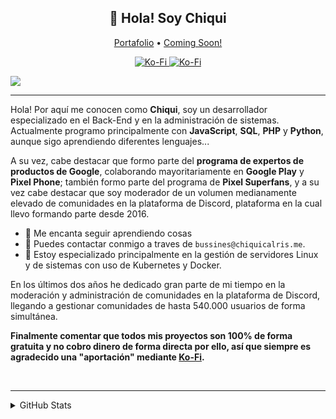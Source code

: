 
<h2 align="center">👋 Hola! Soy Chiqui</h2>
<p align="center">
  <a href="http://chiquicalris.me">Portafolio</a> •
  <a href="http://chiquicalris.me">Coming Soon!</a>
</p>

<p align="center">
<a href="">
   <img src="https://komarev.com/ghpvc/?username=chiquidev&color=596AEA" alt="Ko-Fi" />
</a>
<a href="">
   <img src="https://img.shields.io/badge/-Support%20me-596AEA" alt="Ko-Fi" />
</a>
</p>


![](https://hit.yhype.me/github/profile?user_id=38810865)

---
Hola! Por aquí me conocen como **Chiqui**, soy un desarrollador especializado en el Back-End y en la administración de sistemas.  Actualmente programo principalmente con **JavaScript**, **SQL**, **PHP** y **Python**, aunque sigo aprendiendo diferentes lenguajes...

A su vez, cabe destacar que formo parte del **programa de expertos de productos de Google**, colaborando mayoritariamente en **Google Play** y **Pixel Phone**; también formo parte del programa de **Pixel Superfans**, y a su vez cabe destacar que soy moderador de un volumen medianamente elevado de comunidades en la plataforma de Discord, plataforma en la cual llevo formando parte desde 2016.

- 🌴 Me encanta seguir aprendiendo cosas
- 🌿 Puedes contactar conmigo a traves de `bussines@chiquicalris.me`.
- 🔌 Estoy especializado principalmente en la gestión de servidores Linux y de sistemas con uso de Kubernetes y Docker.

En los últimos dos años he dedicado gran parte de mi tiempo en la moderación y administración de comunidades en la plataforma de Discord, llegando a gestionar comunidades de hasta 540.000 usuarios de forma simultánea.

**Finalmente comentar que todos mis proyectos son 100% de forma gratuita y no cobro dinero de forma directa por ello, así que siempre es agradecido una "aportación" mediante [Ko-Fi](https://ko-fi.com/chiquidev).**

<br>

---
<details>
<summary>GitHub Stats</summary>
<br>
 
![Metrics](https://metrics.lecoq.io/chiquidev?template=classic&base.repositories=0&base.metadata=0&languages=1&languages.colors=github&languages.threshold=0%25&config.timezone=Europe%2FMadrid&config.animated=true)
